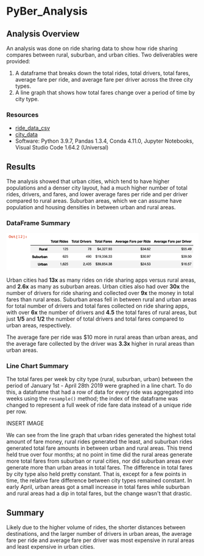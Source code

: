 # PyBer_Analysis

## Analysis Overview

An analysis was done on ride sharing data to show how ride sharing compares between rural, suburban, and urban cities. Two deliverables were provided:

1. A dataframe that breaks down the total rides, total drivers, total fares, average fare per ride, and average fare per driver across the three city types.
2. A line graph that shows how total fares change over a period of time by city type. 

### Resources
- [ride_data_csv](Resources/ride_data.csv)
- [city_data](Resources/city_data.csv)
- Software: Python 3.9.7, Pandas 1.3.4, Conda 4.11.0, Jupyter Notebooks, Visual Studio Code 1.64.2 (Universal)

## Results

The analysis showed that urban cities, which tend to have higher populations and a denser city layout, had a much higher number of total rides, drivers, and fares, and lower average fares per ride and per driver compared to rural areas. Suburban areas, which we can assume have population and housing densities in between urban and rural areas. 

### DataFrame Summary

![Ridesharing_Summary_df_Image](Resources/Ridesharing_Summary_df.png)

Urban cities had **13x** as many rides on ride sharing apps versus rural areas, and **2.6x** as many as suburban areas. Urban cities also had over **30x** the number of drivers for ride sharing and collected over **9x** the money in total fares than rural areas. Suburban areas fell in between rural and urban areas for total number of drivers and total fares collected on ride sharing apps, with over **6x** the number of drivers and **4.5** the total fares of rural areas, but just **1/5** and **1/2** the number of total drivers and total fares compared to urban areas, respectively. 

 The average fare per ride was $10 more in rural areas than urban areas, and the average fare collected by the driver was **3.3x** higher in rural areas than urban areas. 

### Line Chart Summary

The total fares per week by city type (rural, suburban, urban) between the period of January 1st - April 28th 2019 were graphed in a line chart. To do this, a dataframe that had a row of data for every ride was aggregated into weeks using the `resample()` method; the index of the dataframe was changed to represent a full week of ride fare data instead of a unique ride per row. 

INSERT IMAGE

We can see from the line graph that urban rides generated the highest total amount of fare money, rural rides generated the least, and suburban rides generated total fare amounts in between urban and rural areas. This trend held true over four months; at no point in time did the rural areas generate more total fares from suburban or rural cities, nor did suburban areas ever generate more than urban areas in total fares. The difference in total fares by city type also held pretty constant. That is, except for a few points in time, the relative fare difference between city types remained constant. In early April, urban areas got a small increase in total fares while suburban and rural areas had a dip in total fares, but the change wasn't that drastic. 

## Summary

Likely due to the higher volume of rides, the shorter distances between destinations, and the larger number of drivers in urban areas, the average fare per ride and average fare per driver was most expensive in rural areas and least expensive in urban cities.